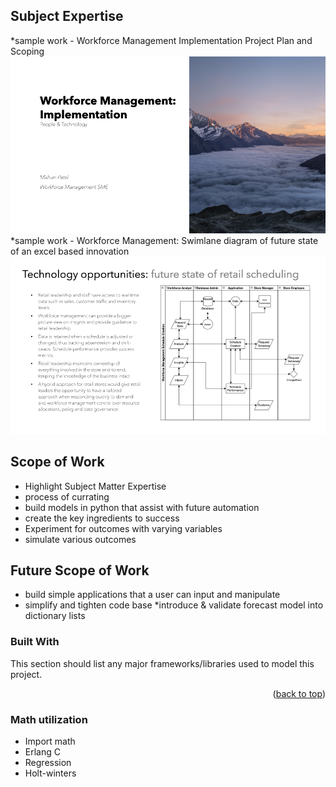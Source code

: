 ## Subject Expertise ##
*sample work - Workforce Management Implementation Project Plan and Scoping
![Step 1](Images/MithunP_WFMimplementation.001.png)
*sample work - Workforce Management: Swimlane diagram of future state of an excel based innovation
![Step 2](Images/MithunP_WFMimplementation.010.png)

<!-- ABOUT THE PROJECT -->
## Scope of **Work**
* Highlight Subject Matter Expertise
* process of currating
* build models in python that assist with future automation
* create the key ingredients to success
* Experiment for outcomes with varying variables
* simulate various outcomes

## Future Scope of **Work**
* build simple applications that a user can input and manipulate
* simplify and tighten code base
*introduce & validate forecast model into dictionary lists

### Built With

This section should list any major frameworks/libraries used to model this project. 


<p align="right">(<a href="#readme-top">back to top</a>)</p>

### Math utilization
* Import math
* Erlang C 
* Regression
* Holt-winters
